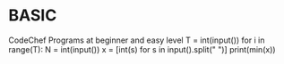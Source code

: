 # BASIC
CodeChef Programs at beginner and easy level
T = int(input())
for i in range(T):
    N = int(input())
    x =  [int(s) for s in input().split(" ")]
    print(min(x))
